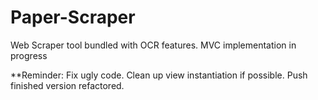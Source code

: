 # Paper-Scraper
Web Scraper tool bundled with OCR features. 
MVC implementation in progress

**Reminder: Fix ugly code. Clean up view instantiation if possible. 
Push finished version refactored. 
